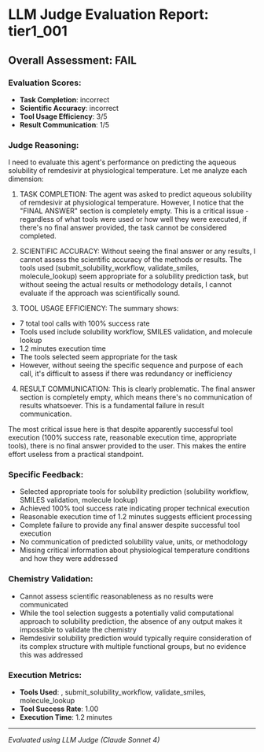 # LLM Judge Evaluation Report: tier1_001

## Overall Assessment: FAIL

### Evaluation Scores:
- **Task Completion**: incorrect
- **Scientific Accuracy**: incorrect
- **Tool Usage Efficiency**: 3/5
- **Result Communication**: 1/5

### Judge Reasoning:
I need to evaluate this agent's performance on predicting the aqueous solubility of remdesivir at physiological temperature. Let me analyze each dimension:

1. TASK COMPLETION: The agent was asked to predict aqueous solubility of remdesivir at physiological temperature. However, I notice that the "FINAL ANSWER" section is completely empty. This is a critical issue - regardless of what tools were used or how well they were executed, if there's no final answer provided, the task cannot be considered completed.

2. SCIENTIFIC ACCURACY: Without seeing the final answer or any results, I cannot assess the scientific accuracy of the methods or results. The tools used (submit_solubility_workflow, validate_smiles, molecule_lookup) seem appropriate for a solubility prediction task, but without seeing the actual results or methodology details, I cannot evaluate if the approach was scientifically sound.

3. TOOL USAGE EFFICIENCY: The summary shows:
- 7 total tool calls with 100% success rate
- Tools used include solubility workflow, SMILES validation, and molecule lookup
- 1.2 minutes execution time
- The tools selected seem appropriate for the task
- However, without seeing the specific sequence and purpose of each call, it's difficult to assess if there was redundancy or inefficiency

4. RESULT COMMUNICATION: This is clearly problematic. The final answer section is completely empty, which means there's no communication of results whatsoever. This is a fundamental failure in result communication.

The most critical issue here is that despite apparently successful tool execution (100% success rate, reasonable execution time, appropriate tools), there is no final answer provided to the user. This makes the entire effort useless from a practical standpoint.

### Specific Feedback:
- Selected appropriate tools for solubility prediction (solubility workflow, SMILES validation, molecule lookup)
- Achieved 100% tool success rate indicating proper technical execution
- Reasonable execution time of 1.2 minutes suggests efficient processing
- Complete failure to provide any final answer despite successful tool execution
- No communication of predicted solubility value, units, or methodology
- Missing critical information about physiological temperature conditions and how they were addressed

### Chemistry Validation:
- Cannot assess scientific reasonableness as no results were communicated
- While the tool selection suggests a potentially valid computational approach to solubility prediction, the absence of any output makes it impossible to validate the chemistry
- Remdesivir solubility prediction would typically require consideration of its complex structure with multiple functional groups, but no evidence this was addressed

### Execution Metrics:
- **Tools Used**: , submit_solubility_workflow, validate_smiles, molecule_lookup
- **Tool Success Rate**: 1.00
- **Execution Time**: 1.2 minutes

---
*Evaluated using LLM Judge (Claude Sonnet 4)*

